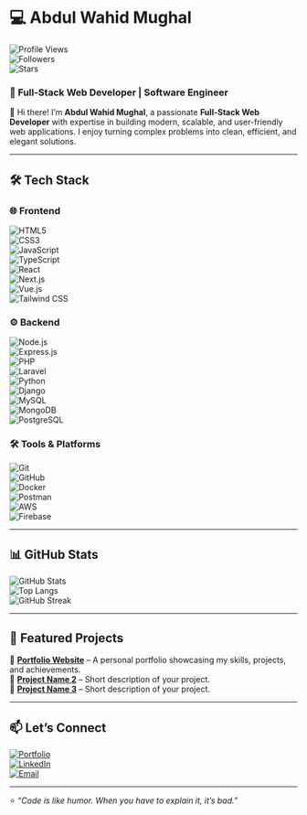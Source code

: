 # 💻 Abdul Wahid Mughal  

![Profile Views](https://komarev.com/ghpvc/?username=abdulwahidmughal&label=Profile%20Views&color=0e75b6&style=flat)  
![Followers](https://img.shields.io/github/followers/abdulwahidmughal?label=Followers&style=flat)  
![Stars](https://img.shields.io/github/stars/abdulwahidmughal?label=Stars&style=flat)  

### 🚀 Full-Stack Web Developer | Software Engineer  

👋 Hi there! I’m **Abdul Wahid Mughal**, a passionate **Full-Stack Web Developer** with expertise in building modern, scalable, and user-friendly web applications. I enjoy turning complex problems into clean, efficient, and elegant solutions.  

---

## 🛠️ Tech Stack  

### 🌐 Frontend  
![HTML5](https://img.shields.io/badge/HTML5-E34F26?style=flat&logo=html5&logoColor=white)  
![CSS3](https://img.shields.io/badge/CSS3-1572B6?style=flat&logo=css3&logoColor=white)  
![JavaScript](https://img.shields.io/badge/JavaScript-F7DF1E?style=flat&logo=javascript&logoColor=black)  
![TypeScript](https://img.shields.io/badge/TypeScript-3178C6?style=flat&logo=typescript&logoColor=white)  
![React](https://img.shields.io/badge/React-20232A?style=flat&logo=react&logoColor=61DAFB)  
![Next.js](https://img.shields.io/badge/Next.js-000000?style=flat&logo=nextdotjs&logoColor=white)  
![Vue.js](https://img.shields.io/badge/Vue.js-35495E?style=flat&logo=vuedotjs&logoColor=4FC08D)  
![Tailwind CSS](https://img.shields.io/badge/Tailwind_CSS-38B2AC?style=flat&logo=tailwind-css&logoColor=white)  

### ⚙️ Backend  
![Node.js](https://img.shields.io/badge/Node.js-43853D?style=flat&logo=node.js&logoColor=white)  
![Express.js](https://img.shields.io/badge/Express.js-404D59?style=flat)  
![PHP](https://img.shields.io/badge/PHP-777BB4?style=flat&logo=php&logoColor=white)  
![Laravel](https://img.shields.io/badge/Laravel-FF2D20?style=flat&logo=laravel&logoColor=white)  
![Python](https://img.shields.io/badge/Python-3776AB?style=flat&logo=python&logoColor=white)  
![Django](https://img.shields.io/badge/Django-092E20?style=flat&logo=django&logoColor=white)  
![MySQL](https://img.shields.io/badge/MySQL-005C84?style=flat&logo=mysql&logoColor=white)  
![MongoDB](https://img.shields.io/badge/MongoDB-4EA94B?style=flat&logo=mongodb&logoColor=white)  
![PostgreSQL](https://img.shields.io/badge/PostgreSQL-316192?style=flat&logo=postgresql&logoColor=white)  

### 🛠️ Tools & Platforms  
![Git](https://img.shields.io/badge/Git-F05032?style=flat&logo=git&logoColor=white)  
![GitHub](https://img.shields.io/badge/GitHub-100000?style=flat&logo=github&logoColor=white)  
![Docker](https://img.shields.io/badge/Docker-2496ED?style=flat&logo=docker&logoColor=white)  
![Postman](https://img.shields.io/badge/Postman-FF6C37?style=flat&logo=postman&logoColor=white)  
![AWS](https://img.shields.io/badge/AWS-232F3E?style=flat&logo=amazonaws&logoColor=white)  
![Firebase](https://img.shields.io/badge/Firebase-FFCA28?style=flat&logo=firebase&logoColor=black)  

---

## 📊 GitHub Stats  

![GitHub Stats](https://github-readme-stats.vercel.app/api?username=abdulwahidmughal&show_icons=true&theme=radical)  
![Top Langs](https://github-readme-stats.vercel.app/api/top-langs/?username=abdulwahidmughal&layout=compact&theme=radical)  
![GitHub Streak](https://github-readme-streak-stats.herokuapp.com/?user=abdulwahidmughal&theme=radical)  

---

## 🌟 Featured Projects  

🔹 [**Portfolio Website**](https://abdulwahidmughal.bio.link) – A personal portfolio showcasing my skills, projects, and achievements.  
🔹 [**Project Name 2**](#) – Short description of your project.  
🔹 [**Project Name 3**](#) – Short description of your project.  

---

## 📫 Let’s Connect  

[![Portfolio](https://img.shields.io/badge/Portfolio-000000?style=flat&logo=firefox&logoColor=white)](https://abdulwahidmughal.bio.link)  
[![LinkedIn](https://img.shields.io/badge/LinkedIn-0077B5?style=flat&logo=linkedin&logoColor=white)](https://www.linkedin.com/in/abdul-wahid-mughal)  
[![Email](https://img.shields.io/badge/Email-D14836?style=flat&logo=gmail&logoColor=white)](mailto:abdulwahidmughallive@gmail.com)  

---

⭐ *“Code is like humor. When you have to explain it, it’s bad.”*
